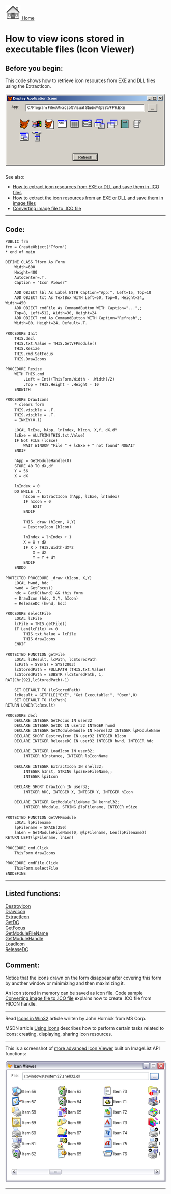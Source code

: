 [<img src="../images/home.png"> Home ](https://github.com/VFPX/Win32API)  

# How to view icons stored in executable files (Icon Viewer)

## Before you begin:
This code shows how to retrieve icon resources from EXE and DLL files using the ExtractIcon.   

![](../images/iconview.png)  

See also:

* [How to extract icon resources from EXE or DLL and save them in .ICO files](sample_502.md)  
* [How to extract the icon resources from an EXE or DLL and save them in image files](sample_501.md)  
* [Converting image file to .ICO file](sample_503.md)  

  
***  


## Code:
```foxpro  
PUBLIC frm
frm = CreateObject("Tform")
* end of main

DEFINE CLASS Tform As Form
	Width=600
	Height=400
	AutoCenter=.T.
	Caption = "Icon Viewer"

	ADD OBJECT lbl As Label WITH Caption="App:", Left=15, Top=10
	ADD OBJECT txt As TextBox WITH Left=60, Top=8, Height=24, Width=450
	ADD OBJECT cmdFile As CommandButton WITH Caption="...",;
	Top=8, Left=512, Width=30, Height=24
	ADD OBJECT cmd As CommandButton WITH Caption="Refresh",;
	Width=80, Height=24, Default=.T.

PROCEDURE Init
	THIS.decl
	THIS.txt.Value = THIS.GetVFPmodule()
	THIS.Resize
	THIS.cmd.SetFocus
	THIS.DrawIcons

PROCEDURE Resize
	WITH THIS.cmd
		.Left = Int((ThisForm.Width - .Width)/2)
		.Top = THIS.Height - .Height - 10
	ENDWITH

PROCEDURE DrawIcons
	* clears form
	THIS.visible = .F.
	THIS.visible = .T.
	= INKEY(0.1)

	LOCAL lcExe, hApp, lnIndex, hIcon, X,Y, dX,dY
	lcExe = ALLTRIM(THIS.txt.Value)
	IF Not FILE (lcExe)
		WAIT WINDOW "File " + lcExe + " not found" NOWAIT
	ENDIF

	hApp = GetModuleHandle(0)
	STORE 40 TO dX,dY
	Y = 56
	X = dX

	lnIndex = 0
	DO WHILE .T.
		hIcon = ExtractIcon (hApp, lcExe, lnIndex)
		IF hIcon = 0
			EXIT
		ENDIF

		THIS._draw (hIcon, X,Y)
		= DestroyIcon (hIcon)

		lnIndex = lnIndex + 1
		X = X + dX
		IF X > THIS.Width-dX*2
			X = dX
			Y = Y + dY
		ENDIF
	ENDDO

PROTECTED PROCEDURE _draw (hIcon, X,Y)
	LOCAL hwnd, hdc
	hwnd = GetFocus()
	hdc = GetDC(hwnd) && this form
	= DrawIcon (hdc, X,Y, hIcon)
	= ReleaseDC (hwnd, hdc)

PROCEDURE selectFile
	LOCAL lcFile
	lcFile = THIS.getFile()
	IF Len(lcFile) <> 0
		THIS.txt.Value = lcFile
		THIS.drawIcons
	ENDIF

PROTECTED FUNCTION getFile
	LOCAL lcResult, lcPath, lcStoredPath
	lcPath = SYS(5) + SYS(2003)
	lcStoredPath = FULLPATH (THIS.txt.Value)
	lcStoredPath = SUBSTR (lcStoredPath, 1, RAT(Chr(92),lcStoredPath)-1)
	
	SET DEFAULT TO (lcStoredPath)
	lcResult = GETFILE("EXE", "Get Executable:", "Open",0)
	SET DEFAULT TO (lcPath)
RETURN LOWER(lcResult)

PROCEDURE decl
	DECLARE INTEGER GetFocus IN user32
	DECLARE INTEGER GetDC IN user32 INTEGER hwnd
	DECLARE INTEGER GetModuleHandle IN kernel32 INTEGER lpModuleName
	DECLARE SHORT DestroyIcon IN user32 INTEGER hIcon
	DECLARE INTEGER ReleaseDC IN user32 INTEGER hwnd, INTEGER hdc

	DECLARE INTEGER LoadIcon IN user32;
		INTEGER hInstance, INTEGER lpIconName

	DECLARE INTEGER ExtractIcon IN shell32;
		INTEGER hInst, STRING lpszExeFileName,;
		INTEGER lpiIcon

	DECLARE SHORT DrawIcon IN user32;
		INTEGER hDC, INTEGER X, INTEGER Y, INTEGER hIcon

	DECLARE INTEGER GetModuleFileName IN kernel32;
		INTEGER hModule, STRING @lpFilename, INTEGER nSize

PROTECTED FUNCTION GetVFPmodule
	LOCAL lpFilename
	lpFilename = SPACE(250)
	lnLen = GetModuleFileName(0, @lpFilename, Len(lpFilename))
RETURN LEFT(lpFilename, lnLen)

PROCEDURE cmd.Click
	ThisForm.drawIcons

PROCEDURE cmdFile.Click
	ThisForm.selectFile
ENDDEFINE  
```  
***  


## Listed functions:
[DestroyIcon](../libraries/user32/DestroyIcon.md)  
[DrawIcon](../libraries/user32/DrawIcon.md)  
[ExtractIcon](../libraries/shell32/ExtractIcon.md)  
[GetDC](../libraries/user32/GetDC.md)  
[GetFocus](../libraries/user32/GetFocus.md)  
[GetModuleFileName](../libraries/kernel32/GetModuleFileName.md)  
[GetModuleHandle](../libraries/kernel32/GetModuleHandle.md)  
[LoadIcon](../libraries/user32/LoadIcon.md)  
[ReleaseDC](../libraries/user32/ReleaseDC.md)  

## Comment:
Notice that the icons drawn on the form disappear after covering this form by another window or minimizing and then maximizing it.  
  
An icon stored in memory can be saved as icon file. Code sample [Converting image file to .ICO file](sample_503.md) explains how to create .ICO file from HICON handle.  
  
* * *  
Read [Icons in Win32](https://msdn.microsoft.com/en-us/library/ms997538.aspx) article wriiten by John Hornick from MS Corp.  
  
MSDN article [Using Icons](https://msdn.microsoft.com/en-us/library/windows/desktop/ms648051(v=vs.85).aspx) describes how to perform certain tasks related to icons: creating, displaying, sharing Icon resources.  
  
* * *  
This is a screenshot of [more advanced Icon Viewer](sample_019.md) built on ImageList API functions:  
  
[![](../images/iconview_list.png)](sample_019.md)


***  

